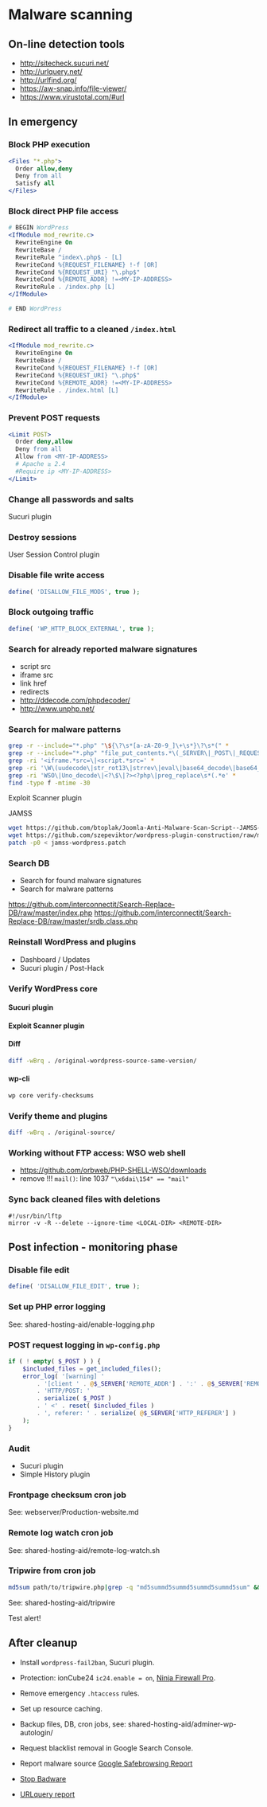 # Malware scanning

## On-line detection tools

- http://sitecheck.sucuri.net/
- http://urlquery.net/
- http://urlfind.org/
- https://aw-snap.info/file-viewer/
- https://www.virustotal.com/#url

## In emergency

### Block PHP execution

```apache
<Files "*.php">
  Order allow,deny
  Deny from all
  Satisfy all
</Files>
```

### Block direct PHP file access

```apache
# BEGIN WordPress
<IfModule mod_rewrite.c>
  RewriteEngine On
  RewriteBase /
  RewriteRule ^index\.php$ - [L]
  RewriteCond %{REQUEST_FILENAME} !-f [OR]
  RewriteCond %{REQUEST_URI} "\.php$"
  RewriteCond %{REMOTE_ADDR} !=<MY-IP-ADDRESS>
  RewriteRule . /index.php [L]
</IfModule>

# END WordPress
```

### Redirect all traffic to a cleaned `/index.html`

```apache
<IfModule mod_rewrite.c>
  RewriteEngine On
  RewriteBase /
  RewriteCond %{REQUEST_FILENAME} !-f [OR]
  RewriteCond %{REQUEST_URI} "\.php$"
  RewriteCond %{REMOTE_ADDR} !=<MY-IP-ADDRESS>
  RewriteRule . /index.html [L]
</IfModule>
```

### Prevent POST requests

```apache
<Limit POST>
  Order deny,allow
  Deny from all
  Allow from <MY-IP-ADDRESS>
  # Apache ≥ 2.4
  #Require ip <MY-IP-ADDRESS>
</Limit>
```

### Change all passwords and salts

Sucuri plugin

### Destroy sessions

User Session Control plugin

### Disable file write access

```php
define( 'DISALLOW_FILE_MODS', true );
```

### Block outgoing traffic

```php
define( 'WP_HTTP_BLOCK_EXTERNAL', true );
```

### Search for already reported malware signatures

- script src
- iframe src
- link href
- redirects
- http://ddecode.com/phpdecoder/
- http://www.unphp.net/

### Search for malware patterns

```bash
grep -r --include="*.php" "\${\?\s*[a-zA-Z0-9_]\+\s*}\?\s*(" *
grep -r --include="*.php" "file_put_contents.*\(_SERVER\|_POST\|_REQUEST\|<?\)" *
grep -ri '<iframe.*src=\|<script.*src=' *
grep -ri '\W\(uudecode\|str_rot13\|strrev\|eval\|base64_decode\|base64_encode\|unpack\|pack\)\s*(' *
grep -ri 'WSO\|Uno_decode\|<?\$\|?><?php\|preg_replace\s*(.*e' *
find -type f -mtime -30
```

Exploit Scanner plugin

JAMSS

```bash
wget https://github.com/btoplak/Joomla-Anti-Malware-Scan-Script--JAMSS-/raw/master/jamss.php
wget https://github.com/szepeviktor/wordpress-plugin-construction/raw/master/shared-hosting-aid/jamss-wordpress.patch
patch -p0 < jamss-wordpress.patch
```

### Search DB

- Search for found malware signatures
- Search for malware patterns

https://github.com/interconnectit/Search-Replace-DB/raw/master/index.php
https://github.com/interconnectit/Search-Replace-DB/raw/master/srdb.class.php

### Reinstall WordPress and plugins

- Dashboard / Updates
- Sucuri plugin / Post-Hack

### Verify WordPress core

#### Sucuri plugin

#### Exploit Scanner plugin

#### Diff

```bash
diff -wBrq . /original-wordpress-source-same-version/
```

#### wp-cli

```bash
wp core verify-checksums
```

### Verify theme and plugins

```bash
diff -wBrq . /original-source/
```

### Working without FTP access: WSO web shell

- https://github.com/orbweb/PHP-SHELL-WSO/downloads
- remove !!! `mail()`: line 1037 `"\x6dai\154" == "mail"`

### Sync back cleaned files with deletions

```
#!/usr/bin/lftp
mirror -v -R --delete --ignore-time <LOCAL-DIR> <REMOTE-DIR>
```

## Post infection - monitoring phase

### Disable file edit

```php
define( 'DISALLOW_FILE_EDIT', true );
```

### Set up PHP error logging

See: shared-hosting-aid/enable-logging.php

### POST request logging in `wp-config.php`

```php
if ( ! empty( $_POST ) ) {
    $included_files = get_included_files();
    error_log( '[warning] '
        . '[client ' . @$_SERVER['REMOTE_ADDR'] . ':' . @$_SERVER['REMOTE_PORT'] . '] '
        . 'HTTP/POST: '
        . serialize( $_POST )
        . ' <' . reset( $included_files )
        . ', referer: ' . serialize( @$_SERVER['HTTP_REFERER'] )
    );
}
```

### Audit

- Sucuri plugin
- Simple History plugin

### Frontpage checksum cron job

See: webserver/Production-website.md

### Remote log watch cron job

See: shared-hosting-aid/remote-log-watch.sh

### Tripwire from cron job

```bash
md5sum path/to/tripwire.php|grep -q "md5summd5summd5summd5summd5sum" && /usr/bin/php path/to/tripwire.php
```

See: shared-hosting-aid/tripwire

Test alert!


## After cleanup


- Install `wordpress-fail2ban`, Sucuri plugin.
- Protection: ionCube24 `ic24.enable = on`, [Ninja Firewall Pro](http://ninjafirewall.com/pro/download.php).
- Remove emergency `.htaccess` rules.
- Set up resource caching.
- Backup files, DB, cron jobs, see: shared-hosting-aid/adminer-wp-autologin/

- Request blacklist removal in Google Search Console.
- Report malware source [Google Safebrowsing Report](https://www.google.com/safebrowsing/report_badware/)
- [Stop Badware](https://www.stopbadware.org/report-badware)
- [URLquery report](http://urlquery.net/index.php)
